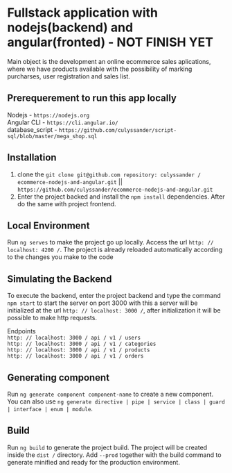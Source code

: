 # Fullstack application with nodejs(backend) and angular(fronted) - NOT FINISH YET

Main object is the development an online ecommerce sales aplications, where we have products available with the possibility of marking purcharses, user registration and sales list.

## Prerequerement to run this app locally<br>
Nodejs - `https://nodejs.org` <br>
Angular CLI - `https://cli.angular.io/`<br>
database_script - `https://github.com/culyssander/script-sql/blob/master/mega_shop.sql`<br>
 
 ## Installation

1. clone the `git clone git@github.com repository: culyssander / ecommerce-nodejs-and-angular.git` || `https://github.com/culyssander/ecommerce-nodejs-and-angular.git`
2. Enter the project backed and install the `npm install` dependencies. After do the same with project frontend.


## Local Environment

Run `ng serves` to make the project go up locally. Access the url `http: // localhost: 4200 /`. The project is already reloaded automatically according to the changes you make to the code

## Simulating the Backend
To execute the backend, enter the project backend and type the command `npm start` to start the server on port 3000 with this a server will be initialized at the url `http: // localhost: 3000 /`, after initialization it will be possible to make http requests.

Endpoints<br>
`http: // localhost: 3000 / api / v1 / users`<br>
`http: // localhost: 3000 / api / v1 / categories`<br>
`http: // localhost: 3000 / api / v1 / products`<br>
`http: // localhost: 3000 / api / v1 / orders `<br>

## Generating component

Run `ng generate component component-name` to create a new component. You can also use `ng generate directive | pipe | service | class | guard | interface | enum | module`.

## Build

Run `ng build` to generate the project build. The project will be created inside the `dist /` directory. Add `--prod` together with the build command to generate minified and ready for the production environment. 